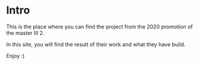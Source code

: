 # Intro

This is the place where you can find the project from the 2020 promotion of the master III 2.

In this site, you will find the result of their work and what they have build.

Enjoy :)
